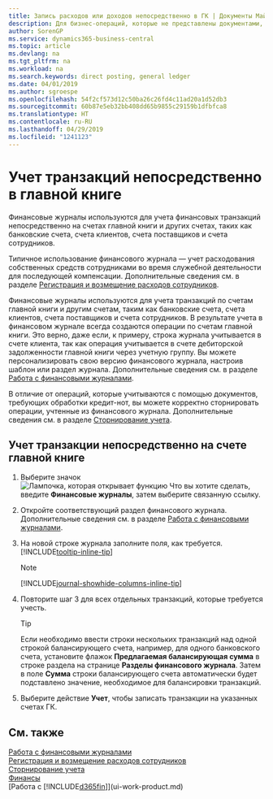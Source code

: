 ```yaml
---
title: Запись расходов или доходов непосредственно в ГК | Документы Майкрософт
description: Для бизнес-операций, которые не представлены документами, например небольшими расходами или наличными поступлениями, можно создавать соответствующие транзакции путем учета строк журналов на странице финансового журнала.
author: SorenGP
ms.service: dynamics365-business-central
ms.topic: article
ms.devlang: na
ms.tgt_pltfrm: na
ms.workload: na
ms.search.keywords: direct posting, general ledger
ms.date: 04/01/2019
ms.author: sgroespe
ms.openlocfilehash: 54f2cf573d12c50ba26c26fd4c11ad20a1d52db3
ms.sourcegitcommit: 60b87e5eb32bb408dd65b9855c29159b1dfbfca8
ms.translationtype: HT
ms.contentlocale: ru-RU
ms.lasthandoff: 04/29/2019
ms.locfileid: "1241123"
---
```

# <a name="post-transactions-directly-to-the-general-ledger"></a>Учет транзакций непосредственно в главной книге

Финансовые журналы используются для учета финансовых транзакций непосредственно на счетах главной книги и других счетах, таких как банковские счета, счета клиентов, счета поставщиков и счета сотрудников.  

Типичное использование финансового журнала — учет расходования собственных средств сотрудниками во время служебной деятельности для последующей компенсации. Дополнительные сведения см. в разделе [Регистрация и возмещение расходов сотрудников](finance-how-record-reimburse-employee-expenses.md).

Финансовые журналы используются для учета транзакций по счетам главной книги и другим счетам, таким как банковские счета, счета клиентов, счета поставщиков и счета сотрудников. В результате учета в финансовом журнале всегда создаются операции по счетам главной книги. Это верно, даже если, к примеру, строка журнала учитывается в счете клиента, так как операция учитывается в счете дебиторской задолженности главной книги через учетную группу. Вы можете персонализировать свою версию финансового журнала, настроив шаблон или раздел журнала. Дополнительные сведения см. в разделе [Работа с финансовыми журналами](ui-work-general-journals.md).

В отличие от операций, которые учитываются с помощью документов, требующих обработки кредит-нот, вы можете корректно сторнировать операции, учтенные из финансового журнала. Дополнительные сведения см. в разделе [Сторнирование учета](finance-how-reverse-journal-posting.md).

## <a name="to-post-a-transaction-directly-to-a-general-ledger-account"></a>Учет транзакции непосредственно на счете главной книге

1. Выберите значок ![Лампочка, которая открывает функцию Что вы хотите сделать](media/ui-search/search_small.png "Что вы хотите сделать"), введите **Финансовые журналы**, затем выберите связанную ссылку.
2. Откройте соответствующий раздел финансового журнала. Дополнительные сведения см. в разделе [Работа с финансовыми журналами](ui-work-general-journals.md).
3. На новой строке журнала заполните поля, как требуется. [!INCLUDE[tooltip-inline-tip](includes/tooltip-inline-tip_md.md)]    

    > [!NOTE]
    > [!INCLUDE[journal-showhide-columns-inline-tip](includes/journal-showhide-columns-inline-tip.md)]
4. Повторите шаг 3 для всех отдельных транзакций, которые требуется учесть.

    > [!TIP]  
    > Если необходимо ввести строки нескольких транзакций над одной строкой балансирующего счета, например, для одного банковского счета, установите флажок **Предлагаемая балансирующая сумма** в строке раздела на странице **Разделы финансового журнала**. Затем в поле **Сумма** строки балансирующего счета автоматически будет подставлено значение, необходимое для балансировки транзакций.
5. Выберите действие **Учет**, чтобы записать транзакции на указанных счетах ГК.

## <a name="see-also"></a>См. также

[Работа с финансовыми журналами](ui-work-general-journals.md)  
[Регистрация и возмещение расходов сотрудников](finance-how-record-reimburse-employee-expenses.md)  
[Сторнирование учета](finance-how-reverse-journal-posting.md)  
[Финансы](finance.md)  
[Работа с [!INCLUDE[d365fin](includes/d365fin_md.md)]](ui-work-product.md)  
